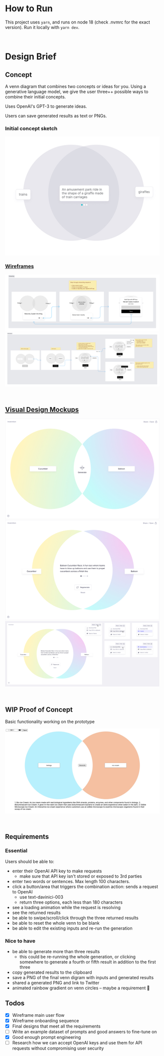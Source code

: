 # How to Run

This project uses `yarn`, and runs on node 18 (check .nvmrc for the exact version). Run it locally with `yarn dev`.

<br />

# Design Brief

## Concept

A venn diagram that combines two concepts or ideas for you. Using a generative language model, we give the user three++ possible ways to combine their initial concepts.

Uses OpenAI's GPT-3 to generate ideas.

Users can save generated results as text or PNGs.

### Initial concept sketch

![](images/sketch2.jpg)

### [Wireframes](/design-process/wireframes.md)

![](images/onboarding.png)
![](images/main-flow.png)

<br />

## [Visual Design Mockups](/design-process/visual-designs.md)

![](images/invenntion2.jpg)
![](images/invenntion6.jpg)
![](images/invenntion9.jpg)

<br />

## WIP Proof of Concept

Basic functionality working on the prototype

![](images/invenntion-process.jpg)

<br />

## Requirements

### Essential

Users should be able to:

- enter their OpenAI API key to make requests
  - make sure that API key isn't stored or exposed to 3rd parties
- enter two words or sentences. Max length 100 characters.
- click a button/area that triggers the combination action: sends a request to OpenAI
  - use text-davinici-003
  - return three options, each less than 180 characters
- see a loading animation while the request is resolving
- see the returned results
- be able to swipe/scroll/click through the three returned results
- be able to reset the whole venn to be blank
- be able to edit the existing inputs and re-run the generation

### Nice to have

- be able to generate more than three results
  - this could be re-running the whole generation, or clicking somewhere to generate a fourth or fifth result in addition to the first three
- copy generated results to the clipboard
- save a PNG of the final venn digram with inputs and generated results
- shared a generated PNG and link to Twitter
- animated rainbow gradient on venn circles – maybe a requirement 🌈

## Todos

- [x] Wireframe main user flow
- [x] Wireframe onboarding sequence
- [x] Final designs that meet all the requirements
- [ ] Write an example dataset of prompts and good answers to fine-tune on
- [x] Good enough prompt engineering
- [ ] Research how we can accept OpenAI keys and use them for API requests without compromising user security
